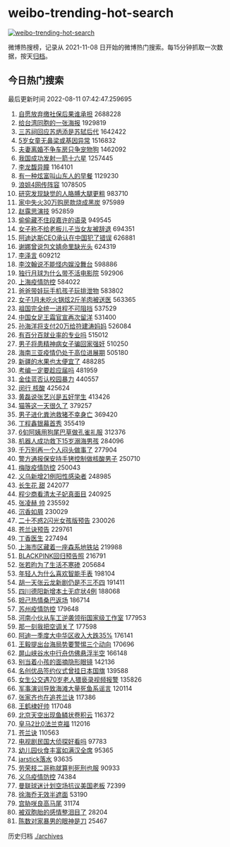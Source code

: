 # weibo-trending-hot-search

[![weibo-trending-hot-search](https://github.com/ameizi/weibo-trending-hot-search/actions/workflows/ci.yml/badge.svg)](https://github.com/ameizi/weibo-trending-hot-search/actions/workflows/ci.yml)

微博热搜榜，记录从 2021-11-08 日开始的微博热门搜索。每15分钟抓取一次数据，按天[归档](./archives)。

## 今日热门搜索

<!-- BEGIN --> 
最后更新时间 2022-08-11 07:42:47.259695 
1. [自愿放弃缴社保后果谁承担](https://s.weibo.com/weibo?q=%23%E8%87%AA%E6%84%BF%E6%94%BE%E5%BC%83%E7%BC%B4%E7%A4%BE%E4%BF%9D%E5%90%8E%E6%9E%9C%E8%B0%81%E6%89%BF%E6%8B%85%23&Refer=top) 2688228
1. [给台湾同胞的一张海报](https://s.weibo.com/weibo?q=%23%E7%BB%99%E5%8F%B0%E6%B9%BE%E5%90%8C%E8%83%9E%E7%9A%84%E4%B8%80%E5%BC%A0%E6%B5%B7%E6%8A%A5%23&Refer=top) 1929819
1. [三苏祠回应苏炳添是苏轼后代](https://s.weibo.com/weibo?q=%23%E4%B8%89%E8%8B%8F%E7%A5%A0%E5%9B%9E%E5%BA%94%E8%8B%8F%E7%82%B3%E6%B7%BB%E6%98%AF%E8%8B%8F%E8%BD%BC%E5%90%8E%E4%BB%A3%23&Refer=top) 1642422
1. [5岁女童无鼻梁或基因异常](https://s.weibo.com/weibo?q=%235%E5%B2%81%E5%A5%B3%E7%AB%A5%E6%97%A0%E9%BC%BB%E6%A2%81%E6%88%96%E5%9F%BA%E5%9B%A0%E5%BC%82%E5%B8%B8%23&Refer=top) 1516832
1. [夫妻离婚不争车房只争宠物狗](https://s.weibo.com/weibo?q=%23%E5%A4%AB%E5%A6%BB%E7%A6%BB%E5%A9%9A%E4%B8%8D%E4%BA%89%E8%BD%A6%E6%88%BF%E5%8F%AA%E4%BA%89%E5%AE%A0%E7%89%A9%E7%8B%97%23&Refer=top) 1462092
1. [我国成功发射一箭十六星](https://s.weibo.com/weibo?q=%23%E6%88%91%E5%9B%BD%E6%88%90%E5%8A%9F%E5%8F%91%E5%B0%84%E4%B8%80%E7%AE%AD%E5%8D%81%E5%85%AD%E6%98%9F%23&Refer=top) 1257445
1. [李龙馥异瞳](https://s.weibo.com/weibo?q=%23%E6%9D%8E%E9%BE%99%E9%A6%A5%E5%BC%82%E7%9E%B3%23&Refer=top) 1164101
1. [有一种炫富叫山东人的早餐](https://s.weibo.com/weibo?q=%23%E6%9C%89%E4%B8%80%E7%A7%8D%E7%82%AB%E5%AF%8C%E5%8F%AB%E5%B1%B1%E4%B8%9C%E4%BA%BA%E7%9A%84%E6%97%A9%E9%A4%90%23&Refer=top) 1129230
1. [浪姐4网传阵容](https://s.weibo.com/weibo?q=%23%E6%B5%AA%E5%A7%904%E7%BD%91%E4%BC%A0%E9%98%B5%E5%AE%B9%23&Refer=top) 1078505
1. [研究发现缺觉的人胳膊大腿更粗](https://s.weibo.com/weibo?q=%23%E7%A0%94%E7%A9%B6%E5%8F%91%E7%8E%B0%E7%BC%BA%E8%A7%89%E7%9A%84%E4%BA%BA%E8%83%B3%E8%86%8A%E5%A4%A7%E8%85%BF%E6%9B%B4%E7%B2%97%23&Refer=top) 983710
1. [家中失火30万购房款烧成黑炭](https://s.weibo.com/weibo?q=%23%E5%AE%B6%E4%B8%AD%E5%A4%B1%E7%81%AB30%E4%B8%87%E8%B4%AD%E6%88%BF%E6%AC%BE%E7%83%A7%E6%88%90%E9%BB%91%E7%82%AD%23&Refer=top) 975989
1. [赵露思演技](https://s.weibo.com/weibo?q=%23%E8%B5%B5%E9%9C%B2%E6%80%9D%E6%BC%94%E6%8A%80%23&Refer=top) 952859
1. [偷偷藏不住段嘉许的语录](https://s.weibo.com/weibo?q=%23%E5%81%B7%E5%81%B7%E8%97%8F%E4%B8%8D%E4%BD%8F%E6%AE%B5%E5%98%89%E8%AE%B8%E7%9A%84%E8%AF%AD%E5%BD%95%23&Refer=top) 949545
1. [女子称不给老板儿子当女友被辞退](https://s.weibo.com/weibo?q=%23%E5%A5%B3%E5%AD%90%E7%A7%B0%E4%B8%8D%E7%BB%99%E8%80%81%E6%9D%BF%E5%84%BF%E5%AD%90%E5%BD%93%E5%A5%B3%E5%8F%8B%E8%A2%AB%E8%BE%9E%E9%80%80%23&Refer=top) 694351
1. [阿迪达斯CEO承认在中国犯了错误](https://s.weibo.com/weibo?q=%23%E9%98%BF%E8%BF%AA%E8%BE%BE%E6%96%AFCEO%E6%89%BF%E8%AE%A4%E5%9C%A8%E4%B8%AD%E5%9B%BD%E7%8A%AF%E4%BA%86%E9%94%99%E8%AF%AF%23&Refer=top) 626881
1. [谢娜曾说包文婧命里缺光头](https://s.weibo.com/weibo?q=%23%E8%B0%A2%E5%A8%9C%E6%9B%BE%E8%AF%B4%E5%8C%85%E6%96%87%E5%A9%A7%E5%91%BD%E9%87%8C%E7%BC%BA%E5%85%89%E5%A4%B4%23&Refer=top) 624319
1. [李泽言](https://s.weibo.com/weibo?q=%E6%9D%8E%E6%B3%BD%E8%A8%80&Refer=top) 609212
1. [李汶翰说不能怪内娱没舞台](https://s.weibo.com/weibo?q=%23%E6%9D%8E%E6%B1%B6%E7%BF%B0%E8%AF%B4%E4%B8%8D%E8%83%BD%E6%80%AA%E5%86%85%E5%A8%B1%E6%B2%A1%E8%88%9E%E5%8F%B0%23&Refer=top) 598886
1. [独行月球为什么带不活电影院](https://s.weibo.com/weibo?q=%23%E7%8B%AC%E8%A1%8C%E6%9C%88%E7%90%83%E4%B8%BA%E4%BB%80%E4%B9%88%E5%B8%A6%E4%B8%8D%E6%B4%BB%E7%94%B5%E5%BD%B1%E9%99%A2%23&Refer=top) 592906
1. [上海疫情防控](https://s.weibo.com/weibo?q=%E4%B8%8A%E6%B5%B7%E7%96%AB%E6%83%85%E9%98%B2%E6%8E%A7&Refer=top) 584022
1. [爸爸带娃玩手机孩子玩排泄物](https://s.weibo.com/weibo?q=%23%E7%88%B8%E7%88%B8%E5%B8%A6%E5%A8%83%E7%8E%A9%E6%89%8B%E6%9C%BA%E5%AD%A9%E5%AD%90%E7%8E%A9%E6%8E%92%E6%B3%84%E7%89%A9%23&Refer=top) 583802
1. [女子1月未吃火锅炫2斤羊肉被送医](https://s.weibo.com/weibo?q=%23%E5%A5%B3%E5%AD%901%E6%9C%88%E6%9C%AA%E5%90%83%E7%81%AB%E9%94%85%E7%82%AB2%E6%96%A4%E7%BE%8A%E8%82%89%E8%A2%AB%E9%80%81%E5%8C%BB%23&Refer=top) 563365
1. [祖国完全统一进程不可阻挡](https://s.weibo.com/weibo?q=%23%E7%A5%96%E5%9B%BD%E5%AE%8C%E5%85%A8%E7%BB%9F%E4%B8%80%E8%BF%9B%E7%A8%8B%E4%B8%8D%E5%8F%AF%E9%98%BB%E6%8C%A1%23&Refer=top) 537529
1. [中国女足王霜官宣再次留洋](https://s.weibo.com/weibo?q=%23%E4%B8%AD%E5%9B%BD%E5%A5%B3%E8%B6%B3%E7%8E%8B%E9%9C%9C%E5%AE%98%E5%AE%A3%E5%86%8D%E6%AC%A1%E7%95%99%E6%B4%8B%23&Refer=top) 531400
1. [孙海洋将支付20万给符建涛妈妈](https://s.weibo.com/weibo?q=%23%E5%AD%99%E6%B5%B7%E6%B4%8B%E5%B0%86%E6%94%AF%E4%BB%9820%E4%B8%87%E7%BB%99%E7%AC%A6%E5%BB%BA%E6%B6%9B%E5%A6%88%E5%A6%88%23&Refer=top) 526084
1. [有百分百就业率的专业吗](https://s.weibo.com/weibo?q=%23%E6%9C%89%E7%99%BE%E5%88%86%E7%99%BE%E5%B0%B1%E4%B8%9A%E7%8E%87%E7%9A%84%E4%B8%93%E4%B8%9A%E5%90%97%23&Refer=top) 515012
1. [男子将患精神病女子骗回家强奸](https://s.weibo.com/weibo?q=%23%E7%94%B7%E5%AD%90%E5%B0%86%E6%82%A3%E7%B2%BE%E7%A5%9E%E7%97%85%E5%A5%B3%E5%AD%90%E9%AA%97%E5%9B%9E%E5%AE%B6%E5%BC%BA%E5%A5%B8%23&Refer=top) 510250
1. [海南三亚疫情仍处于高位进展期](https://s.weibo.com/weibo?q=%23%E6%B5%B7%E5%8D%97%E4%B8%89%E4%BA%9A%E7%96%AB%E6%83%85%E4%BB%8D%E5%A4%84%E4%BA%8E%E9%AB%98%E4%BD%8D%E8%BF%9B%E5%B1%95%E6%9C%9F%23&Refer=top) 505180
1. [新疆的水果也太便宜了](https://s.weibo.com/weibo?q=%23%E6%96%B0%E7%96%86%E7%9A%84%E6%B0%B4%E6%9E%9C%E4%B9%9F%E5%A4%AA%E4%BE%BF%E5%AE%9C%E4%BA%86%23&Refer=top) 488285
1. [考编一定要趁应届吗](https://s.weibo.com/weibo?q=%23%E8%80%83%E7%BC%96%E4%B8%80%E5%AE%9A%E8%A6%81%E8%B6%81%E5%BA%94%E5%B1%8A%E5%90%97%23&Refer=top) 481959
1. [金佳蓝否认校园暴力](https://s.weibo.com/weibo?q=%23%E9%87%91%E4%BD%B3%E8%93%9D%E5%90%A6%E8%AE%A4%E6%A0%A1%E5%9B%AD%E6%9A%B4%E5%8A%9B%23&Refer=top) 440557
1. [闵行 核酸](https://s.weibo.com/weibo?q=%E9%97%B5%E8%A1%8C%20%E6%A0%B8%E9%85%B8&Refer=top) 425624
1. [黄磊说张艺兴是五好学生](https://s.weibo.com/weibo?q=%23%E9%BB%84%E7%A3%8A%E8%AF%B4%E5%BC%A0%E8%89%BA%E5%85%B4%E6%98%AF%E4%BA%94%E5%A5%BD%E5%AD%A6%E7%94%9F%23&Refer=top) 413426
1. [猫等这一天很久了](https://s.weibo.com/weibo?q=%23%E7%8C%AB%E7%AD%89%E8%BF%99%E4%B8%80%E5%A4%A9%E5%BE%88%E4%B9%85%E4%BA%86%23&Refer=top) 379257
1. [男子进化粪池救猪不幸身亡](https://s.weibo.com/weibo?q=%23%E7%94%B7%E5%AD%90%E8%BF%9B%E5%8C%96%E7%B2%AA%E6%B1%A0%E6%95%91%E7%8C%AA%E4%B8%8D%E5%B9%B8%E8%BA%AB%E4%BA%A1%23&Refer=top) 369420
1. [丁程鑫银幕首秀](https://s.weibo.com/weibo?q=%E4%B8%81%E7%A8%8B%E9%91%AB%E9%93%B6%E5%B9%95%E9%A6%96%E7%A7%80&Refer=top) 355419
1. [6旬阿姨用狗尾巴草做孔雀礼服](https://s.weibo.com/weibo?q=%236%E6%97%AC%E9%98%BF%E5%A7%A8%E7%94%A8%E7%8B%97%E5%B0%BE%E5%B7%B4%E8%8D%89%E5%81%9A%E5%AD%94%E9%9B%80%E7%A4%BC%E6%9C%8D%23&Refer=top) 312376
1. [机器人成功救下15岁溺海男孩](https://s.weibo.com/weibo?q=%23%E6%9C%BA%E5%99%A8%E4%BA%BA%E6%88%90%E5%8A%9F%E6%95%91%E4%B8%8B15%E5%B2%81%E6%BA%BA%E6%B5%B7%E7%94%B7%E5%AD%A9%23&Refer=top) 284096
1. [千万别再一个人闷头做事了](https://s.weibo.com/weibo?q=%23%E5%8D%83%E4%B8%87%E5%88%AB%E5%86%8D%E4%B8%80%E4%B8%AA%E4%BA%BA%E9%97%B7%E5%A4%B4%E5%81%9A%E4%BA%8B%E4%BA%86%23&Refer=top) 277904
1. [警方通报保安持手铐控制做核酸男子](https://s.weibo.com/weibo?q=%23%E8%AD%A6%E6%96%B9%E9%80%9A%E6%8A%A5%E4%BF%9D%E5%AE%89%E6%8C%81%E6%89%8B%E9%93%90%E6%8E%A7%E5%88%B6%E5%81%9A%E6%A0%B8%E9%85%B8%E7%94%B7%E5%AD%90%23&Refer=top) 250710
1. [梅陇疫情防控](https://s.weibo.com/weibo?q=%E6%A2%85%E9%99%87%E7%96%AB%E6%83%85%E9%98%B2%E6%8E%A7&Refer=top) 250043
1. [义乌新增21例阳性感染者](https://s.weibo.com/weibo?q=%E4%B9%89%E4%B9%8C%E6%96%B0%E5%A2%9E21%E4%BE%8B%E9%98%B3%E6%80%A7%E6%84%9F%E6%9F%93%E8%80%85&Refer=top) 248985
1. [长生花 甜](https://s.weibo.com/weibo?q=%E9%95%BF%E7%94%9F%E8%8A%B1%20%E7%94%9C&Refer=top) 242077
1. [程少商看清太子妃真面目](https://s.weibo.com/weibo?q=%23%E7%A8%8B%E5%B0%91%E5%95%86%E7%9C%8B%E6%B8%85%E5%A4%AA%E5%AD%90%E5%A6%83%E7%9C%9F%E9%9D%A2%E7%9B%AE%23&Refer=top) 240925
1. [张凌赫 帅](https://s.weibo.com/weibo?q=%E5%BC%A0%E5%87%8C%E8%B5%AB%20%E5%B8%85&Refer=top) 235592
1. [沉香如屑](https://s.weibo.com/weibo?q=%23%E6%B2%89%E9%A6%99%E5%A6%82%E5%B1%91%23&Refer=top) 230029
1. [二十不惑2闪光女孩版预告](https://s.weibo.com/weibo?q=%23%E4%BA%8C%E5%8D%81%E4%B8%8D%E6%83%912%E9%97%AA%E5%85%89%E5%A5%B3%E5%AD%A9%E7%89%88%E9%A2%84%E5%91%8A%23&Refer=top) 230026
1. [苍兰诀预告](https://s.weibo.com/weibo?q=%23%E8%8B%8D%E5%85%B0%E8%AF%80%E9%A2%84%E5%91%8A%23&Refer=top) 229761
1. [丁香医生](https://s.weibo.com/weibo?q=%E4%B8%81%E9%A6%99%E5%8C%BB%E7%94%9F&Refer=top) 227494
1. [上海市区藏着一座森系地铁站](https://s.weibo.com/weibo?q=%23%E4%B8%8A%E6%B5%B7%E5%B8%82%E5%8C%BA%E8%97%8F%E7%9D%80%E4%B8%80%E5%BA%A7%E6%A3%AE%E7%B3%BB%E5%9C%B0%E9%93%81%E7%AB%99%23&Refer=top) 219988
1. [BLACKPINK回归预告照](https://s.weibo.com/weibo?q=BLACKPINK%E5%9B%9E%E5%BD%92%E9%A2%84%E5%91%8A%E7%85%A7&Refer=top) 216791
1. [张若昀为了生活不寒碜](https://s.weibo.com/weibo?q=%23%E5%BC%A0%E8%8B%A5%E6%98%80%E4%B8%BA%E4%BA%86%E7%94%9F%E6%B4%BB%E4%B8%8D%E5%AF%92%E7%A2%9C%23&Refer=top) 205684
1. [年轻人为什么喜欢智能手表](https://s.weibo.com/weibo?q=%23%E5%B9%B4%E8%BD%BB%E4%BA%BA%E4%B8%BA%E4%BB%80%E4%B9%88%E5%96%9C%E6%AC%A2%E6%99%BA%E8%83%BD%E6%89%8B%E8%A1%A8%23&Refer=top) 198104
1. [胡一天张云龙新剧仍是不三不四](https://s.weibo.com/weibo?q=%23%E8%83%A1%E4%B8%80%E5%A4%A9%E5%BC%A0%E4%BA%91%E9%BE%99%E6%96%B0%E5%89%A7%E4%BB%8D%E6%98%AF%E4%B8%8D%E4%B8%89%E4%B8%8D%E5%9B%9B%23&Refer=top) 191411
1. [四川德阳新增本土无症状4例](https://s.weibo.com/weibo?q=%23%E5%9B%9B%E5%B7%9D%E5%BE%B7%E9%98%B3%E6%96%B0%E5%A2%9E%E6%9C%AC%E5%9C%9F%E6%97%A0%E7%97%87%E7%8A%B64%E4%BE%8B%23&Refer=top) 188068
1. [妲己热情桑巴返场](https://s.weibo.com/weibo?q=%23%E5%A6%B2%E5%B7%B1%E7%83%AD%E6%83%85%E6%A1%91%E5%B7%B4%E8%BF%94%E5%9C%BA%23&Refer=top) 186714
1. [苏州疫情防控](https://s.weibo.com/weibo?q=%E8%8B%8F%E5%B7%9E%E7%96%AB%E6%83%85%E9%98%B2%E6%8E%A7&Refer=top) 179648
1. [河南小伙从车工逆袭领衔国家级工作室](https://s.weibo.com/weibo?q=%23%E6%B2%B3%E5%8D%97%E5%B0%8F%E4%BC%99%E4%BB%8E%E8%BD%A6%E5%B7%A5%E9%80%86%E8%A2%AD%E9%A2%86%E8%A1%94%E5%9B%BD%E5%AE%B6%E7%BA%A7%E5%B7%A5%E4%BD%9C%E5%AE%A4%23&Refer=top) 177953
1. [那一刻我把空调关了](https://s.weibo.com/weibo?q=%23%E9%82%A3%E4%B8%80%E5%88%BB%E6%88%91%E6%8A%8A%E7%A9%BA%E8%B0%83%E5%85%B3%E4%BA%86%23&Refer=top) 177598
1. [阿迪一季度大中华区收入大跌35%](https://s.weibo.com/weibo?q=%23%E9%98%BF%E8%BF%AA%E4%B8%80%E5%AD%A3%E5%BA%A6%E5%A4%A7%E4%B8%AD%E5%8D%8E%E5%8C%BA%E6%94%B6%E5%85%A5%E5%A4%A7%E8%B7%8C35%25%23&Refer=top) 176141
1. [王毅提出台海局势要警惕三个动向](https://s.weibo.com/weibo?q=%23%E7%8E%8B%E6%AF%85%E6%8F%90%E5%87%BA%E5%8F%B0%E6%B5%B7%E5%B1%80%E5%8A%BF%E8%A6%81%E8%AD%A6%E6%83%95%E4%B8%89%E4%B8%AA%E5%8A%A8%E5%90%91%23&Refer=top) 170696
1. [屏山峡谷水中行舟仿佛悬浮半空](https://s.weibo.com/weibo?q=%23%E5%B1%8F%E5%B1%B1%E5%B3%A1%E8%B0%B7%E6%B0%B4%E4%B8%AD%E8%A1%8C%E8%88%9F%E4%BB%BF%E4%BD%9B%E6%82%AC%E6%B5%AE%E5%8D%8A%E7%A9%BA%23&Refer=top) 166148
1. [别当着小孩的面摘隐形眼镜](https://s.weibo.com/weibo?q=%23%E5%88%AB%E5%BD%93%E7%9D%80%E5%B0%8F%E5%AD%A9%E7%9A%84%E9%9D%A2%E6%91%98%E9%9A%90%E5%BD%A2%E7%9C%BC%E9%95%9C%23&Refer=top) 142136
1. [名创优品签约仪式曾挂日本国旗](https://s.weibo.com/weibo?q=%23%E5%90%8D%E5%88%9B%E4%BC%98%E5%93%81%E7%AD%BE%E7%BA%A6%E4%BB%AA%E5%BC%8F%E6%9B%BE%E6%8C%82%E6%97%A5%E6%9C%AC%E5%9B%BD%E6%97%97%23&Refer=top) 139588
1. [女生公交遇70岁老人猥亵录视频报警](https://s.weibo.com/weibo?q=%23%E5%A5%B3%E7%94%9F%E5%85%AC%E4%BA%A4%E9%81%8770%E5%B2%81%E8%80%81%E4%BA%BA%E7%8C%A5%E4%BA%B5%E5%BD%95%E8%A7%86%E9%A2%91%E6%8A%A5%E8%AD%A6%23&Refer=top) 135826
1. [军事演训导致海滩大量死鱼系谣言](https://s.weibo.com/weibo?q=%23%E5%86%9B%E4%BA%8B%E6%BC%94%E8%AE%AD%E5%AF%BC%E8%87%B4%E6%B5%B7%E6%BB%A9%E5%A4%A7%E9%87%8F%E6%AD%BB%E9%B1%BC%E7%B3%BB%E8%B0%A3%E8%A8%80%23&Refer=top) 120114
1. [张家齐也在追苍兰诀](https://s.weibo.com/weibo?q=%23%E5%BC%A0%E5%AE%B6%E9%BD%90%E4%B9%9F%E5%9C%A8%E8%BF%BD%E8%8B%8D%E5%85%B0%E8%AF%80%23&Refer=top) 117386
1. [王鹤棣好帅](https://s.weibo.com/weibo?q=%23%E7%8E%8B%E9%B9%A4%E6%A3%A3%E5%A5%BD%E5%B8%85%23&Refer=top) 117048
1. [北京天空出现鱼鳞状卷积云](https://s.weibo.com/weibo?q=%23%E5%8C%97%E4%BA%AC%E5%A4%A9%E7%A9%BA%E5%87%BA%E7%8E%B0%E9%B1%BC%E9%B3%9E%E7%8A%B6%E5%8D%B7%E7%A7%AF%E4%BA%91%23&Refer=top) 116372
1. [皇马2比0法兰克福](https://s.weibo.com/weibo?q=%E7%9A%87%E9%A9%AC2%E6%AF%940%E6%B3%95%E5%85%B0%E5%85%8B%E7%A6%8F&Refer=top) 112016
1. [苍兰诀](https://s.weibo.com/weibo?q=%23%E8%8B%8D%E5%85%B0%E8%AF%80%23&Refer=top) 110563
1. [电视剧民国大侦探好看吗](https://s.weibo.com/weibo?q=%23%E7%94%B5%E8%A7%86%E5%89%A7%E6%B0%91%E5%9B%BD%E5%A4%A7%E4%BE%A6%E6%8E%A2%E5%A5%BD%E7%9C%8B%E5%90%97%23&Refer=top) 97783
1. [幼儿园伙食丰富如满汉全席](https://s.weibo.com/weibo?q=%23%E5%B9%BC%E5%84%BF%E5%9B%AD%E4%BC%99%E9%A3%9F%E4%B8%B0%E5%AF%8C%E5%A6%82%E6%BB%A1%E6%B1%89%E5%85%A8%E5%B8%AD%23&Refer=top) 95365
1. [jarstick落水](https://s.weibo.com/weibo?q=jarstick%E8%90%BD%E6%B0%B4&Refer=top) 93635
1. [劳荣枝二哥称就算判死刑也服](https://s.weibo.com/weibo?q=%23%E5%8A%B3%E8%8D%A3%E6%9E%9D%E4%BA%8C%E5%93%A5%E7%A7%B0%E5%B0%B1%E7%AE%97%E5%88%A4%E6%AD%BB%E5%88%91%E4%B9%9F%E6%9C%8D%23&Refer=top) 90933
1. [义乌疫情防控](https://s.weibo.com/weibo?q=%E4%B9%89%E4%B9%8C%E7%96%AB%E6%83%85%E9%98%B2%E6%8E%A7&Refer=top) 74384
1. [曼联球迷计划空场抗议美国老板](https://s.weibo.com/weibo?q=%23%E6%9B%BC%E8%81%94%E7%90%83%E8%BF%B7%E8%AE%A1%E5%88%92%E7%A9%BA%E5%9C%BA%E6%8A%97%E8%AE%AE%E7%BE%8E%E5%9B%BD%E8%80%81%E6%9D%BF%23&Refer=top) 72399
1. [徐海乔无效半遮面](https://s.weibo.com/weibo?q=%23%E5%BE%90%E6%B5%B7%E4%B9%94%E6%97%A0%E6%95%88%E5%8D%8A%E9%81%AE%E9%9D%A2%23&Refer=top) 53190
1. [宫胁咲良高马尾](https://s.weibo.com/weibo?q=%23%E5%AE%AB%E8%83%81%E5%92%B2%E8%89%AF%E9%AB%98%E9%A9%AC%E5%B0%BE%23&Refer=top) 31174
1. [被双胞胎的感情整泪目了](https://s.weibo.com/weibo?q=%23%E8%A2%AB%E5%8F%8C%E8%83%9E%E8%83%8E%E7%9A%84%E6%84%9F%E6%83%85%E6%95%B4%E6%B3%AA%E7%9B%AE%E4%BA%86%23&Refer=top) 28204
1. [陈数对家暴男的眼神是刀](https://s.weibo.com/weibo?q=%23%E9%99%88%E6%95%B0%E5%AF%B9%E5%AE%B6%E6%9A%B4%E7%94%B7%E7%9A%84%E7%9C%BC%E7%A5%9E%E6%98%AF%E5%88%80%23&Refer=top) 25467
<!-- END -->

历史归档 [./archives](./archives)

